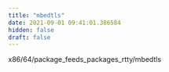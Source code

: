 ```yaml
---
title: "mbedtls"
date: 2021-09-01 09:41:01.386584
hidden: false
draft: false
---
```


x86/64/package_feeds_packages_rtty/mbedtls

